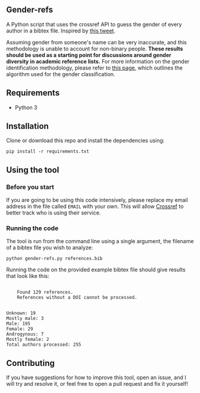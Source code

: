 ## Gender-refs

A Python script that uses the crossref API to guess the gender of every author  in a bibtex file. Inspired by [this tweet](https://twitter.com/DrLouiseSlater/status/1158307826445496322?s=20).

Assuming gender from someone's name can be very inaccurate, and this methodology is unable to account for non-binary people. **These results should be used as a starting point for discussions around gender diversity in academic reference lists.** For more information on the gender identification methodology, please refer to [this page](https://pypi.org/project/gender-guesser/), which outlines the algorithm used for the gender classification.

## Requirements

- Python 3

## Installation

Clone or download this repo and install the dependencies using:

```
pip install -r requirements.txt
```

## Using the tool

### Before you start

If you are going to be using this code intensively, please replace my email address in the file called `EMAIL` with your own. This will allow [Crossref](https://github.com/CrossRef/rest-api-doc#etiquette) to better track who is using their service.

### Running the code

The tool is run from the command line using a single argument, the filename of a bibtex file you wish to analyze:

```
python gender-refs.py references.bib
```

Running the code on the provided example bibtex file should give results that look like this:

```

	Found 129 references.
	References without a DOI cannot be processed.


Unknown: 19
Mostly male: 3
Male: 195
Female: 29
Androgynous: 7
Mostly female: 2
Total authors processed: 255

```

## Contributing

If you have suggestions for how to improve this tool, open an issue, and I will try and resolve it, or feel free to open a pull request and fix it yourself!
